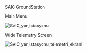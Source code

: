SAIC GroundStation

Main Menu

![SAIC_yer_istasyonu](https://user-images.githubusercontent.com/82609661/170579287-abffd8c9-410e-4aca-a42e-8f23f74a1af3.png)

Wide Telemetry Screen

![SAIC_yer_istasyonu_telemetri_ekrani](https://user-images.githubusercontent.com/82609661/170579645-5671b0a3-3e1a-455c-a3e4-a53e388b04da.png)
